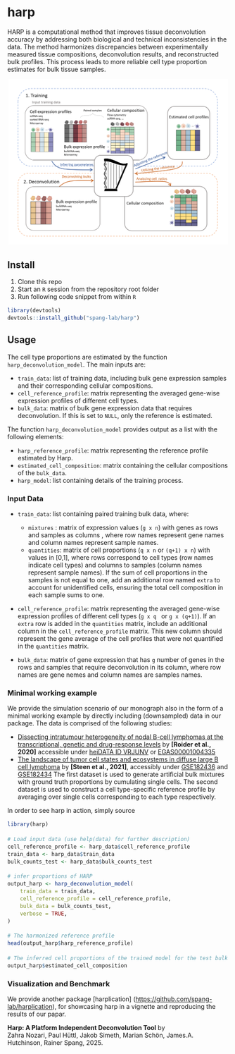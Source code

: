# harp

HARP is a computational method that improves tissue deconvolution accuracy by addressing both biological and technical inconsistencies in the data. The method harmonizes discrepancies between experimentally measured tissue compositions, deconvolution results, and reconstructed bulk profiles. This process leads to more reliable cell type proportion estimates for bulk tissue samples.


<div style="text-align: center">
    <img src="harp_schematics.png" width=500 alt="harpschematics"/>
</div>
<!-- 
For more  details, see [bioarxiv](). -->


## Install

1. Clone this repo
2. Start an `R` session from the repository root folder
3. Run following code snippet from within `R`
```R
library(devtools)
devtools::install_github("spang-lab/harp")
```
## Usage

The cell type proportions are estimated by the function `harp_deconvolution_model`. The main inputs are:

- `train_data`:  list of training data, including bulk gene expression samples and their corresponding cellular compositions.
- `cell_reference_profile`: matrix representing the averaged gene-wise expression profiles of different cell types.  
- `bulk_data`: matrix of bulk gene expression data that requires deconvolution. If this is set to `NULL`, only the reference is estimated.

The function `harp_deconvolution_model` provides output as a list  with the following elements:

- `harp_reference_profile`:  matrix representing the reference profile estimated by Harp.  
- `estimated_cell_composition`: matrix containing the cellular compositions of the `bulk_data`.  
- `harp_model`: list containing details of the training process.

### Input Data 

- `train_data`: list containing paired training bulk data, where:  
  - `mixtures` : matrix of expression values (`g x n`) with genes as rows and samples as columns , where row names represent gene names and column names represent sample names. 
  - `quantities`: matrix of cell proportions (`q x n` or `(q+1) x n`) with values in [0,1], where rows correspond to cell types (row names indicate cell types) and columns to samples (column names represent sample names). 
 If the sum of cell proportions in the samples is not equal to one, add an additional row named `extra` to account for unidentified cells, ensuring the total cell composition in each sample sums to one.

- `cell_reference_profile`: matrix representing the averaged gene-wise expression profiles of different cell types (`g x q ` or `g x (q+1)`). 
If an `extra` row is added in the `quantities` matrix,  include an additional column in the `cell_reference_profile` matrix. This new column should represent the gene average of the cell profiles that were not quantified in the `quantities` matrix.  

- `bulk_data`: matrix of gene expression that has `g` number of genes in the rows and samples that require deconvolution in its column, where row names are gene nemes and column names are samples names.

### Minimal working example

We provide the simulation scenario of our monograph also in the form of a minimal working example by directly including (downsampled) data in our package.
The data is comprised of the following studies:
- [Dissecting intratumour heterogeneity of nodal B-cell lymphomas at the transcriptional, genetic and drug-response levels](https://www.nature.com/articles/s41556-020-0532-x) by **[Roider et al., 2020]** accessible under [heiDATA ID VRJUNV](https://heidata.uni-heidelberg.de/dataset.xhtml?persistentId=doi:10.11588/data/VRJUNV) or [EGAS00001004335](https://ega-archive.org/studies/EGAS00001004335)
- [The landscape of tumor cell states and ecosystems in diffuse large B cell lymphoma](https://www.cell.com/cancer-cell/fulltext/S1535-6108(21)00451-7) by **[Steen et al., 2021]**, accessibly under [GSE182436](https://www.ncbi.nlm.nih.gov/geo/query/acc.cgi?acc=GSE182436) and [GSE182434](https://www.ncbi.nlm.nih.gov/geo/query/acc.cgi?acc=GSE182434)
The first dataset is used to generate artificial bulk mixtures with ground truth proportions by cumulating single cells.
The second dataset is used to construct a cell type-specific reference profile by averaging over single cells corresponding to each type respectively.

In order to see harp in action, simply source
```r
library(harp)

# Load input data (use help(data) for further description)
cell_reference_profile <- harp_data$cell_reference_profile
train_data <- harp_data$train_data
bulk_counts_test <- harp_data$bulk_counts_test

# infer proportions of HARP
output_harp <- harp_deconvolution_model(
    train_data = train_data,
    cell_reference_profile = cell_reference_profile,
    bulk_data = bulk_counts_test,
    verbose = TRUE,
)

# The harmonized reference profile
head(output_harp$harp_reference_profile)

# The inferred cell proportions of the trained model for the test bulk samples
output_harp$estimated_cell_composition
```


###  Visualization and Benchmark

We provide another package [harplication] (https://github.com/spang-lab/harplication), for showcasing harp in a vignette and reproducing the results of our papar.

**Harp: A Platform Independent Deconvolution Tool** by\
Zahra Nozari, Paul Hüttl, Jakob Simeth, Marian Schön, James.A. Hutchinson, Rainer Spang, 2025.

<!-- For preprint see [bioarxiv](). -->

